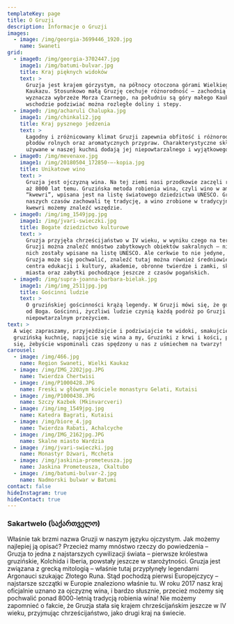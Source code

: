 ```yaml
---
templateKey: page
title: O Gruzji
description: Informacje o Gruzji
images:
  - image: /img/georgia-3699446_1920.jpg
    name: Swaneti
grid:
  - image0: /img/georgia-3702447.jpg
    image1: /img/batumi-bulvar.jpg
    title: Kraj pięknych widoków
    text: >
      Gruzja jest krajem górzystym, na północy otoczona górami Wielkiego
      Kaukazu. Stosunkowo małą Gruzję cechuje różnorodność – zachodnią granicę
      wyznacza wybrzeże Morza Czarnego, na południu są góry małego Kaukazu, a na
      wschodzie podziwiać można rozległe doliny i stepy.
  - image0: /img/acharuli Chalupka.jpg
    image1: /img/chinkali2.jpg
    title: Kraj pysznego jedzenia
    text: >
      Łagodny i zróżnicowany klimat Gruzji zapewnia obfitość i różnorodność
      płodów rolnych oraz aromatycznych przypraw. Charakterystyczne składniki
      używane w naszej kuchni dodają jej niepowtarzalnego i wyjątkowego smaku.
  - image0: /img/mevenaxe.jpg
    image1: /img/20180504_172850-—-kopia.jpg
    title: Unikatowe wino
    text: >
      Gruzja jest ojczyzną wina. Na tej ziemi nasi przodkowie zaczęli robić wino
      aż 8000 lat temu. Gruzińska metoda robienia wina, czyli wino w amforze
      “kwewri”, wpisana jest na listę światowego dziedzictwa UNESCO. Gruzini do
      naszych czasów zachowali tę tradycję, a wino zrobione w tradycyjnych
      kwewri możemy znaleźć wszędzie.
  - image0: /img/img_1549jpg.jpg
    image1: /img/jvari-swieczki.jpg
    title: Bogate dziedzictwo kulturowe
    text: >
      Gruzja przyjęła chrześcijaństwo w IV wieku, w wyniku czego na terenie
      Gruzji można znaleźć mnóstwo zabytkowych obiektów sakralnych – niektóre z
      nich zostały wpisane na listę UNESCO. Ale cerkwie to nie jedyne, czym
      Gruzja może się pochwalić, znaleźć tutaj można również średniowieczne
      centra edukacji i kultury, akademie, obronne twierdze i zamki, skalne
      miasta oraz zabytki pochodzące jeszcze z czasów pogańskich.
  - image0: /img/supra-joanna-barbara-bielak.jpg
    image1: /img/img_2511jpg.jpg
    title: Gościnni ludzie
    text: >
      O gruzińskiej gościnności krążą legendy. W Gruzji mówi się, że gość to dar
      od Boga. Gościnni, życzliwi ludzie czynią każdą podróż po Gruzji
      niepowtarzalnym przeżyciem.
text: >
  A więc zapraszamy, przyjeżdżajcie i podziwiajcie te widoki, smakujcie
  gruzińską kuchnię, napijcie się wina a my, Gruzinki z krwi i kości, postaramy
  się, żebyście wspominali czas spędzony u nas z uśmiechem na twarzy!
carousel:
  - image: /img/466.jpg
    name: Region Swaneti, Wielki Kaukaz
  - image: /img/IMG_2202jpg.JPG
    name: Twierdza Chertwisi
  - image: /img/P1000428.JPG
    name: Freski w głównym kościele monastyru Gelati, Kutaisi
  - image: /img/P1000438.JPG
    name: Szczy Kazbek (Mkinvarcveri)
  - image: /img/img_1549jpg.jpg
    name: Katedra Bagrati, Kutaisi
  - image: /img/biore_4.jpg
    name: Twierdza Rabati, Achalcyche
  - image: /img/IMG_2162jpg.JPG
    name: Skalne miasto Wardzia
  - image: /img/jvari-swieczki.jpg
    name: Monastyr Dżwari, Mccheta
  - image: /img/jaskinia-prometeusza.jpg
    name: Jaskina Prometeusza, Ckaltubo
  - image: /img/batumi-bulvar-2.jpg
    name: Nadmorski bulwar w Batumi
contact: false
hideInstagram: true
hideContact: true
---
```

### **Sakartwelo** (საქართველო)

Właśnie tak brzmi nazwa Gruzji w naszym języku ojczystym. Jak możemy najlepiej ją opisać? Przecież mamy mnóstwo rzeczy do powiedzenia  – Gruzja to jedna z najstarszych cywilizacji świata – pierwsze królestwa gruzińskie, Kolchida i Iberia, powstały jeszcze w starożytności. Gruzja jest związana z grecką mitologią – właśnie tutaj przypłynęły legendarni Argonauci szukając Złotego Runa. Stąd pochodzą pierwsi Europejczycy – najstarsze szczątki w Europie znaleziono właśnie tu. W roku 2017 nasz kraj oficjalnie uznano za ojczyznę wina, i bardzo słusznie, przecież możemy się pochwalić ponad 8000-letnią tradycją robienia wina! Nie możemy zapomnieć o fakcie, że Gruzja stała się krajem chrześcijańskim jeszcze w IV wieku, przyjmując chrześcijaństwo, jako drugi kraj na świecie.